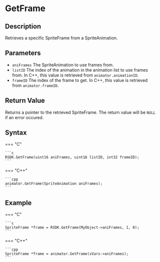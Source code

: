 # GetFrame

## Description
Retrieves a specific SpriteFrame from a SpriteAnimation.

## Parameters
- `aniFrames`
The SpriteAnimation to use frames from.
- `listID`
The index of the animation in the animation list to use frames from. In C++, this value is retrieved from `animator.animationID`.
- `frameID`
The index of the frame to get. In C++, this value is retrieved from `animator.frameID`.

## Return Value
Returns a pointer to the retrieved SpriteFrame. The return value will be `NULL` if an error occured.

## Syntax
=== "C"

	```c
	RSDK.GetFrame(uint16 aniFrames, uint16 listID, int32 frameID);
	```

=== "C++"

	```cpp
	animator.GetFrame(SpriteAnimation aniFrames);
	```

## Example
=== "C"

	```c
	SpriteFrame *frame = RSDK.GetFrame(MyObject->aniFrames, 1, 0);
	```

=== "C++"

	```cpp
	SpriteFrame *frame = animator.GetFrame(sVars->aniFrames);
	```